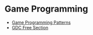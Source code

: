 # Game Programming

- [Game Programming Patterns](http://gameprogrammingpatterns.com)
- [GDC Free Section](http://www.gdcvault.com/free)